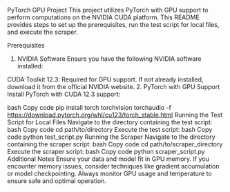 PyTorch GPU Project
This project utilizes PyTorch with GPU support to perform computations on the NVIDIA CUDA platform. This README provides steps to set up the prerequisites, run the test script for local files, and execute the scraper.

Prerequisites
1. NVIDIA Software
Ensure you have the following NVIDIA software installed:

CUDA Toolkit 12.3: Required for GPU support. If not already installed, download it from the official NVIDIA website.
2. PyTorch with GPU Support
Install PyTorch with CUDA 12.3 support:

bash
Copy code
pip install torch torchvision torchaudio -f https://download.pytorch.org/whl/cu123/torch_stable.html
Running the Test Script for Local Files
Navigate to the directory containing the test script:
bash
Copy code
cd path/to/directory
Execute the test script:
bash
Copy code
python test_script.py
Running the Scraper
Navigate to the directory containing the scraper script:
bash
Copy code
cd path/to/scraper_directory
Execute the scraper script:
bash
Copy code
python scraper_script.py
Additional Notes
Ensure your data and model fit in GPU memory. If you encounter memory issues, consider techniques like gradient accumulation or model checkpointing.
Always monitor GPU usage and temperature to ensure safe and optimal operation.